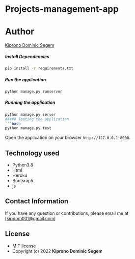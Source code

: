 # Projects-management-app
# Author

[Kiprono Dominic Segem](https://github.com/segem001) 
##### Install Dependencies  
 ```bash 
 pip install -r requirements.txt 
```  
##### Run the application  
 ```bash 
 python manage.py runserver 
``` 
##### Running the application  
 ```bash 
 python manage.py server 
##### Testing the application  
 ```bash 
 python manage.py test 
```
Open the application on your browser `http://127.0.0.1:8000`.  
  
  
## Technology used  
  
* Python3.8
* Html
* Heroku
* Bootsrap5
* js

## Contact Information   
If you have any question or contributions, please email me at [kipdom001@gmail.com]  
  
## License 
* MIT license
* Copyright (c) 2022 **Kiprono Dominic Segem**
